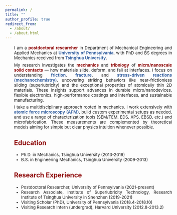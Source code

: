 ```yaml
---
permalink: /
title: ""
author_profile: true
redirect_from: 
  - /about/
  - /about.html
---
```


<div style="width: 100%; margin-left: 2em; margin-right: 2em; text-align: justify" markdown="1">


<p style="margin-top: 1.2em; margin-bottom: 0.2em; font-size: 0.95em;" markdown="1">
I am a <span style="color: #910f0f"><strong>postdoctoral researcher</strong></span> in  Department of Mechanical Engineering and Applied Mechanics at <span style="color: #3b65a3"><strong>University of Pennsylvania</strong></span>, with PhD and BS degrees in Mechanics received from <span style="color: #3b65a3"><strong>Tsinghua University</strong></span>.
</p>

<p style="margin-top: 0.5em; margin-bottom: 0.2em; font-size: 0.95em;" markdown="1">
My research investigates the <span style="color: #910f0f"><strong>mechanics</strong></span> and <span style="color: #910f0f"><strong>tribology</strong></span> of <span style="color: #910f0f"><strong>micro/nanoscale solid contacts</strong></span> — how materials slide, deform, and fail at interfaces. I focus on understanding <span style="color: #3b65a3"><strong>friction</strong></span>, <span style="color: #3b65a3"><strong>fracture</strong></span>, and <span style="color: #3b65a3"><strong>stress-driven reactions (mechanochemistry)</strong></span>, uncovering striking behaviors like near-frictionless sliding (superlubricity) and the exceptional properties of atomically thin 2D materials. These insights support advances in durable micro/nanodevices, flexible electronics, high-performance coatings and interfaces, and sustainable manufacturing.
</p>
<p style="margin-top: 0.5em; margin-bottom: 0.2em; font-size: 0.95em;" markdown="1">
I take a multidisciplinary approach rooted in mechanics. I work extensively with <span style="color: #3b65a3"><strong>atomic force microscopy (AFM)</strong></span>, build custom experimental setups as needed, and use a range of characterization tools (SEM/TEM, EDS, XPS, EBSD, etc.) and microfabrication. These measurements are complemented by theoretical models aiming for simple but clear physics intuition whenever possible.
</p>


<h2 style="color: #910f0f">Education</h2>
<ul style="margin-top: 0.2em; margin-bottom: 0.2em; font-size: 0.95em;" markdown="1">
<li> Ph.D. in Mechanics, Tsinghua University (2013-2019)</li>
<li> B.S. in Engineering Mechanics, Tsinghua University (2009-2013)</li>
</ul>

<h2 style="color: #910f0f">Research Experience</h2>
<ul style="margin-top: 0.2em; margin-bottom: 0.2em; font-size: 0.95em;" markdown="1">
<li> Postdoctoral Researcher, University of Pennsylvania (2021-present)</li>
<li> Research Associate, Institute of Superlubricity Technology, Research Institute of Tsinghua University in Shenzhen (2019-2021)</li>
<li> Visiting Scholar (PhD), University of Pennsylvania (2018.4-2018.10)</li>
<li> Visiting Research Intern (undergrad), Harvard University (2012.8-2013.2)</li>
<ul>
